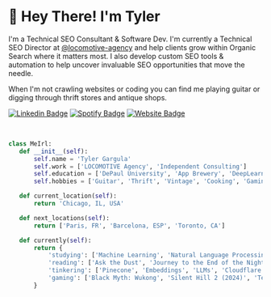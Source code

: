 <h1 align="left">👋 Hey There! I'm Tyler</h1>

<p align="left">
I'm a Technical SEO Consultant & Software Dev. I'm currently a Technical SEO Director at <a href="https://github.com/locomotive-agency">@locomotive-agency</a> and help clients grow within Organic Search where it matters most. I also develop custom SEO tools & automation to help uncover invaluable SEO opportunities that move the needle. 
</p>
<p align="left"> 
When I'm not crawling websites or coding you can find me playing guitar or digging through thrift stores and antique shops. 
</p>

<div align="left">
  
  [![Linkedin Badge](https://img.shields.io/badge/-tylergargula-blue?style=flat-square&logo=Linkedin&logoColor=white&link=https://www.linkedin.com/in/tylergargula/)](https://www.linkedin.com/in/tylergargula/)
  [![Spotify Badge](https://img.shields.io/badge/-@tgargula-black?style=flat-square&label&logo=Spotify&link=https://open.spotify.com/user/tgargula?si=027f4bc2006441e5)](https://open.spotify.com/user/tgargula?si=71da4f09b2cb4b67)
  [![Website Badge](https://img.shields.io/badge/-tylergargula.dev-gray?style=flat-square&label&logo=Website&logoColor=grey&link=https://tylergargula.dev)](https://tylergargula.dev)
</div>
<br>

 ```python
class MeIrl:
    def __init__(self):
        self.name = 'Tyler Gargula'
        self.work = ['LOCOMOTIVE Agency', 'Independent Consulting']
        self.education = ['DePaul University', 'App Brewery', 'DeepLearning.AI']
        self.hobbies = ['Guitar', 'Thrift', 'Vintage', 'Cooking', 'Gaming']

    def current_location(self):
        return 'Chicago, IL, USA'

    def next_locations(self):
        return ['Paris, FR', 'Barcelona, ESP', 'Toronto, CA']

    def currently(self):
        return {
            'studying': ['Machine Learning', 'Natural Language Processing', 'Vector Databases'],
            'reading': ['Ask the Dust', 'Journey to the End of the Night', 'The Utopia of Rules'],
            'tinkering': ['Pinecone', 'Embeddings', 'LLMs', 'Cloudflare Workers'],
            'gaming': ['Black Myth: Wukong', 'Silent Hill 2 (2024)', 'Tekken 8', 'Final Fantasy XVI']
        }
 ```
 
